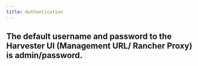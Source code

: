 ```yaml
---
title: Authentication
---
```

The default username and password to the Harvester UI (Management URL/ Rancher Proxy) is admin/password.
---
